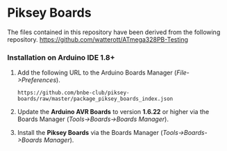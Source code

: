 # Piksey Boards
The files contained in this repository have been derived from the following repository.
https://github.com/watterott/ATmega328PB-Testing

### Installation on Arduino IDE 1.8+

1. Add the following URL to the Arduino Boards Manager (*File->Preferences*).
   ```
   https://github.com/bnbe-club/piksey-boards/raw/master/package_piksey_boards_index.json
   ```

2. Update the **Arduino AVR Boards** to version **1.6.22** or higher via the Boards Manager (*Tools->Boards->Boards Manager*).

3. Install the **Piksey Boards** via the Boards Manager (*Tools->Boards->Boards Manager*).


